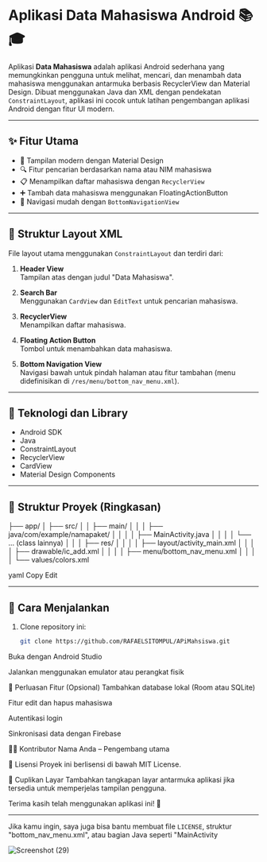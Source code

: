 # Aplikasi Data Mahasiswa Android 📚🎓

Aplikasi **Data Mahasiswa** adalah aplikasi Android sederhana yang memungkinkan pengguna untuk melihat, mencari, dan menambah data mahasiswa menggunakan antarmuka berbasis RecyclerView dan Material Design. Dibuat menggunakan Java dan XML dengan pendekatan `ConstraintLayout`, aplikasi ini cocok untuk latihan pengembangan aplikasi Android dengan fitur UI modern.

---

## ✨ Fitur Utama

- 🎨 Tampilan modern dengan Material Design
- 🔍 Fitur pencarian berdasarkan nama atau NIM mahasiswa
- 📋 Menampilkan daftar mahasiswa dengan `RecyclerView`
- ➕ Tambah data mahasiswa menggunakan FloatingActionButton
- 📱 Navigasi mudah dengan `BottomNavigationView`

---

## 🧱 Struktur Layout XML

File layout utama menggunakan `ConstraintLayout` dan terdiri dari:

1. **Header View**  
   Tampilan atas dengan judul "Data Mahasiswa".

2. **Search Bar**  
   Menggunakan `CardView` dan `EditText` untuk pencarian mahasiswa.

3. **RecyclerView**  
   Menampilkan daftar mahasiswa.

4. **Floating Action Button**  
   Tombol untuk menambahkan data mahasiswa.

5. **Bottom Navigation View**  
   Navigasi bawah untuk pindah halaman atau fitur tambahan (menu didefinisikan di `/res/menu/bottom_nav_menu.xml`).

---

## 🧰 Teknologi dan Library

- Android SDK
- Java
- ConstraintLayout
- RecyclerView
- CardView
- Material Design Components

---

## 📂 Struktur Proyek (Ringkasan)

├── app/
│ ├── src/
│ │ ├── main/
│ │ │ ├── java/com/example/namapaket/
│ │ │ │ ├── MainActivity.java
│ │ │ │ └── ... (class lainnya)
│ │ │ ├── res/
│ │ │ │ ├── layout/activity_main.xml
│ │ │ │ ├── drawable/ic_add.xml
│ │ │ │ ├── menu/bottom_nav_menu.xml
│ │ │ │ └── values/colors.xml

yaml
Copy
Edit

---

## 🚀 Cara Menjalankan

1. Clone repository ini:
   ```bash
   git clone https://github.com/RAFAELSITOMPUL/APiMahsiswa.git
Buka dengan Android Studio

Jalankan menggunakan emulator atau perangkat fisik

🔧 Perluasan Fitur (Opsional)
Tambahkan database lokal (Room atau SQLite)

Fitur edit dan hapus mahasiswa

Autentikasi login

Sinkronisasi data dengan Firebase

🧑‍💻 Kontributor
Nama Anda – Pengembang utama

📃 Lisensi
Proyek ini berlisensi di bawah MIT License.

📸 Cuplikan Layar
Tambahkan tangkapan layar antarmuka aplikasi jika tersedia untuk memperjelas tampilan pengguna.

Terima kasih telah menggunakan aplikasi ini! 🌟



---

Jika kamu ingin, saya juga bisa bantu membuat file `LICENSE`, struktur "bottom_nav_menu.xml", atau bagian Java seperti "MainActivity

![Screenshot (29)](https://github.com/user-attachments/assets/bbedef53-6acf-49dd-99b6-e22b1534fe19)
